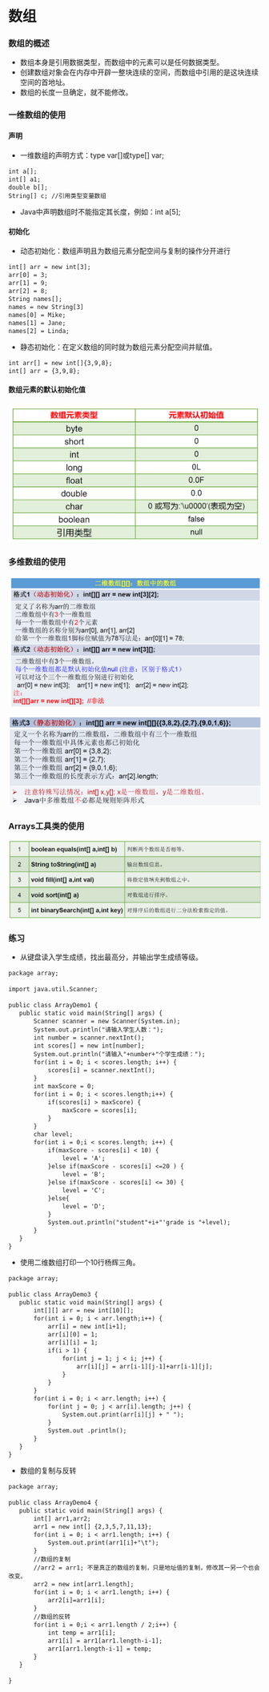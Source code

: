 # 数组
### 数组的概述
 - 数组本身是引用数据类型，而数组中的元素可以是任何数据类型。
 - 创建数组对象会在内存中开辟一整块连续的空间，而数组中引用的是这块连续空间的首地址。
 - 数组的长度一旦确定，就不能修改。
### 一维数组的使用
#### 声明
- 一维数组的声明方式：type var[]或type[] var;
 ```
 int a[];
 int[] a1;
 double b[];
 String[] c; //引用类型变量数组
 ```
 - Java中声明数组时不能指定其长度，例如：int a[5];
 #### 初始化
 - 动态初始化：数组声明且为数组元素分配空间与复制的操作分开进行
 ```
 int[] arr = new int[3];
 arr[0] = 3;
 arr[1] = 9;
 arr[2] = 8;
 String names[];
 names = new String[3]
 names[0] = Mike;
 names[1] = Jane;
 names[2] = Linda;
 ```
  - 静态初始化：在定义数组的同时就为数组元素分配空间并赋值。
  ```
  int arr[] = new int[]{3,9,8};
  int[] arr = {3,9,8};
  ```
  #### 数组元素的默认初始化值
 ![images](images/数组的默认初始化值.png)
 
 ### 多维数组的使用
 ![images](images/二维数组的使用1.png)   
 
 ![images](images/二维数组的使用2.png) 
 
 ### Arrays工具类的使用
 ![images](images/数组工具使用.png)

### 练习
 - 从键盘读入学生成绩，找出最高分，并输出学生成绩等级。
 ```
package array;

import java.util.Scanner;

public class ArrayDemo1 {
	public static void main(String[] args) {
		Scanner scanner = new Scanner(System.in);
		System.out.println("请输入学生人数：");
		int number = scanner.nextInt();
		int scores[] = new int[number];
		System.out.println("请输入"+number+"个学生成绩：");
		for(int i = 0; i < scores.length; i++) {
			scores[i] = scanner.nextInt();	
		}
		int maxScore = 0;
		for(int i = 0; i < scores.length;i++) {
			if(scores[i] > maxScore) {
				maxScore = scores[i];		
			}	
		}
		char level;
		for(int i = 0;i < scores.length; i++) {
			if(maxScore - scores[i] < 10) {
				level = 'A';
			}else if(maxScore - scores[i] <=20 ) {
				level = 'B';
			}else if(maxScore - scores[i] <= 30) {
				level = 'C';					
			}else{
				level = 'D';
			}
			System.out.println("student"+i+"'grade is "+level);
		}		
	}
}
```

 - 使用二维数组打印一个10行杨辉三角。
 ```
 package array;

public class ArrayDemo3 {
	public static void main(String[] args) {
		int[][] arr = new int[10][];
		for(int i = 0; i < arr.length;i++) {
			arr[i] = new int[i+1];
			arr[i][0] = 1;
			arr[i][i] = 1;
			if(i > 1) {
				for(int j = 1; j < i; j++) {
					arr[i][j] = arr[i-1][j-1]+arr[i-1][j];
				}
			}
		}
		for(int i = 0; i < arr.length; i++) {
			for(int j = 0; j < arr[i].length; j++) {
				System.out.print(arr[i][j] + " ");
			} 
			System.out .println();
		}
	}
}
```
 - 数组的复制与反转
 ```
 package array;

public class ArrayDemo4 {
	public static void main(String[] args) {
		int[] arr1,arr2;
		arr1 = new int[] {2,3,5,7,11,13};
		for(int i = 0; i < arr1.length; i++) {
			System.out.print(arr1[i]+"\t");
		}
		//数组的复制
		//arr2 = arr1; 不是真正的数组的复制，只是地址值的复制，修改其一另一个也会改变。
		arr2 = new int[arr1.length];
		for(int i = 0; i < arr1.length; i++) {
			arr2[i]=arr1[i];
		}
		//数组的反转
		for(int i = 0;i < arr1.length / 2;i++) {
			int temp = arr1[i];
			arr1[i] = arr1[arr1.length-i-1];
			arr1[arr1.length-i-1] = temp;
		}
	}

}
```
